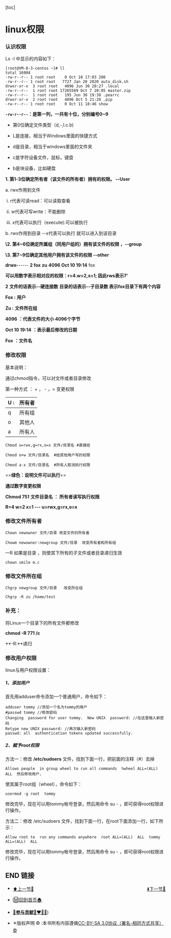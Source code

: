 [toc]

# linux权限

### 认识权限

Ls -l 中显示的内容如下：

```shell
[root@VM-0-3-centos ~]# ll
total 16904
-rw-r--r-- 1 root root    0 Oct 10 17:03 200
-rw-r--r-- 1 root root   7727 Jan 20 2020 auto_disk.sh
drwxr-xr-x  3 root root   4096 Jun 30 20:27 .local
-rw-r--r--  1 root root 17265589 Oct 7 20:05 master.zip
-rw-r--r--  1 root root   195 Jun 30 19:38 .pearrc
drwxr-xr-x  2 root root   4096 Oct 5 21:20 .pip
-rw-r--r-- 1 root root    0 Oct 11 18:46 show
```

 

**`-rw-r--r--`：是第一列，一共有十位，分别编号0~9**

+ 第0位确定文件类型（d,-,l.c.b)

+ L是连接，相当于Windows里面的快捷方式

+ d是目录，相当于windows里面的文件夹

+ c是字符设备文件，鼠标，键盘

+ b是块设备，比如硬盘


 

**1.  第1-3位确定所有者（该文件的所有者）拥有的权限。 --User**

a.  rwx作用到文件

​                                        i.      r代表可读read：可以读取查看

​                                       ii.      w代表可写write：不能删除

​                                      iii.      x代表可以执行（execute):可以被执行

b.   rwx作用到目录  --x代表可以执行 就可以进入到该目录

 

**\2.  第4~6位确定所属组（同用户组的）拥有该文件的权限 ，--group**

**\3.  第7~9位确定其他用户拥有该文件的权限 --other**

 

**drwx-**----- **2 fox**  **zu**  **4096 Oct 10 19:14** fox

**可以用数字表示相对应的权限：r=4.w=2,x=1; 因此rws表示7‘**

**2**  **文件的话表示--硬连接数**  **目录的话表示--子目录数  表示fox目录下有两个内容**

**Fox :** **用户**

**Zu :** **文件所在组**

**4096** **：代表文件的大小  4096个字节**

**Oct 10 19:14** **：表示最后修改的日期**

**Fox** **：文件名**

 

### 修改权限

基本说明：

通过chmod指令，可以对文件或者目录修改

第一种方式 ： + ， - ，= 变更权限

| U :  | 所有者 |
| ---- | ------ |
| q    | 所有组 |
| o    | 其他人 |
| a    | 所有人 |

```shell
Chmod u=rwx,g=rx,o=x 文件/目录名 #直接给

Chmod o+w 文件/目录名  #给其他用户写的权限

Chmod a-x 文件/目录名  #所有人取消执行权限
```

==**绿色：说明文件可以执行**==

 

**通过数字变更权限**

**Chmod 751** **文件目录名 ： 所有者读写执行权限**

**R=4 w=2 x=1  ---  u=rwx,g=rx,o=x**

 

### 修改文件所有者

```
Chown newowner 文件/目录 改变文件的所有者

Chowm newowner:newgroup 文件/目录  改变所有者和所有组
```

—R 如果是目录 ，则使其下所有的子文件或者目录递归生效

```
chown smile m.c
```

 

 

### 修改文件所在组

```
Chgrp newgroup 文件/目录   改变所在组

Chgrp -R zu /home/test
```

 

### **补充：**

将Linux一个目录下的所有文件都修改

**chmod -R 771 /c**

**-R:**递归

 

### 修改用户权限

linux与用户权限设置：

##### 1、添加用户

首先用adduser命令添加一个普通用户，命令如下：

```
adduser tommy //添加一个名为tommy的用户  
#passwd tommy //修改密码  
Changing  password for user tommy.  New UNIX  password: //在这里输入新密码  
Retype new UNIX password: //再次输入新密码  
passwd: all  authentication tokens updated successfully.  
```

##### 2、赋予root权限

方法一：修改 **/etc/sudoers** 文件，找到下面一行，把前面的注释（#）去掉

```
Allows people  in group wheel to run all commands  %wheel ALL=(ALL)  ALL  然后修改用户，
```

使其属于root组（wheel），命令如下：

```
usermod -g root  tommy
```

 修改完毕，现在可以用tommy帐号登录，然后用命令 su - ，即可获得root权限进行操作。

方法二：修改 /etc/sudoers 文件，找到下面一行，在root下面添加一行，如下所示：

```
Allow root to  run any commands anywhere  root ALL=(ALL)  ALL  tommy ALL=(ALL)  ALL  
```

 修改完毕，现在可以用tommy帐号登录，然后用命令 su - ，即可获得root权限进行操作。

 

## END 链接
<ul><li><div><a href = '13.md' style='float:left'>⬆️上一节🔗</a><a href = '15.md' style='float: right'>⬇️下一节🔗</a></div></li></ul>

+ [Ⓜ️回到首页🏠](../README.md)

+ [**🫵参与贡献💞❤️‍🔥💖**](https://nsddd.top/archives/contributors))

+ ✴️版权声明 &copy; :本书所有内容遵循[CC-BY-SA 3.0协议（署名-相同方式共享）&copy;](http://zh.wikipedia.org/wiki/Wikipedia:CC-by-sa-3.0协议文本) 

